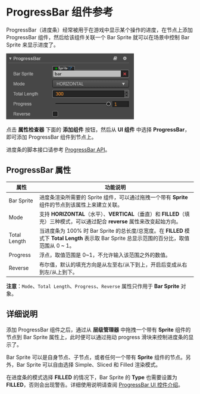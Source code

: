 # ProgressBar 组件参考

ProgressBar（进度条）经常被用于在游戏中显示某个操作的进度，在节点上添加 ProgressBar 组件，然后给该组件关联一个
Bar Sprite 就可以在场景中控制 Bar Sprite 来显示进度了。

![add-progressbar](./progress/add-progressbar.png)

点击 **属性检查器** 下面的 **添加组件** 按钮，然后从 **UI 组件** 中选择 **ProgressBar**，即可添加 ProgressBar 组件到节点上。

进度条的脚本接口请参考 [ProgressBar API](../../../api/zh/classes/ProgressBar.html)。

## ProgressBar 属性

| 属性 |   功能说明
| -------------- | ----------- |
| Bar Sprite   | 进度条渲染所需要的 Sprite 组件，可以通过拖拽一个带有 **Sprite** 组件的节点到该属性上来建立关联。
| Mode         | 支持 **HORIZONTAL**（水平）、**VERTICAL**（垂直）和 **FILLED**（填充）三种模式，可以通过配合 **reverse** 属性来改变起始方向。
| Total Length | 当进度条为 100% 时 Bar Sprite 的总长度/总宽度。在 **FILLED** 模式下 **Total Length** 表示取 Bar Sprite 总显示范围的百分比，取值范围从 0 ~ 1。
| Progress     | 浮点，取值范围是 0~1，不允许输入该范围之外的数值。
| Reverse      | 布尔值，默认的填充方向是从左至右/从下到上，开启后变成从右到左/从上到下。

**注意**：`Mode`、`Total Length`、`Progress`、`Reverse` 属性只作用于 **Bar Sprite** 对象。

## 详细说明

添加 ProgressBar 组件之后，通过从 **层级管理器** 中拖拽一个带有 **Sprite** 组件的节点到 Bar Sprite 属性上，此时便可以通过拖动 progress 滑块来控制进度条的显示了。

Bar Sprite 可以是自身节点、子节点，或者任何一个带有 **Sprite** 组件的节点。另外，Bar Sprite 可以自由选择 Simple、Sliced 和 Filled 渲染模式。

在进度条的模式选择 **FILLED** 的情况下，Bar Sprite 的 **Type** 也需要设置为 **FILLED**，否则会出现警告。详细使用说明请查阅 [ProgressBar UI 控件介绍](../ui/ui-components.md#progressbar%EF%BC%88%E8%BF%9B%E5%BA%A6%E6%9D%A1%EF%BC%89)。
